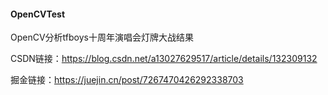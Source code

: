 #### OpenCVTest

OpenCV分析tfboys十周年演唱会灯牌大战结果

CSDN链接：https://blog.csdn.net/a13027629517/article/details/132309132

掘金链接：https://juejin.cn/post/7267470426292338703      







